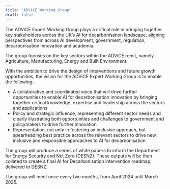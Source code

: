 ```yaml
---
title: "ADViCE Working Group"
draft: false
---
```


The ADViCE Expert Working Group plays a critical role in bringing together key stakeholders across the UK’s AI for decarbonisation landscape, aligning perspectives from across AI development, government, regulation, decarbonisation innovation and academia.

The group focuses on the key sectors within the ADViCE remit, namely Agriculture, Manufacturing, Energy and Built Environment.

With the ambition to drive the design of interventions and future growth opportunities, the vision for the ADViCE Expert Working Group is to enable the following:

- A collaborative and coordinated voice that will drive further opportunities to enable AI for decarbonisation innovation by bringing together critical knowledge, expertise and leadership across the sectors and applications
- Policy and strategic influence, representing different sector needs and clearly illustrating both opportunities and challenges to government and policymakers to drive further innovation
- Representation, not only in fostering an inclusive approach, but spearheading best practice across the relevant sectors to drive new, inclusive and responsible approaches to AI for decarbonisation.

The group will produce a series of white papers to inform the Department for Energy Security and Net Zero (DESNZ). These outputs will be then collated to create a final AI for Decarbonisation intervention roadmap, delivered to DESNZ.

The group will meet once every two months, from April 2024 until March 2025.
